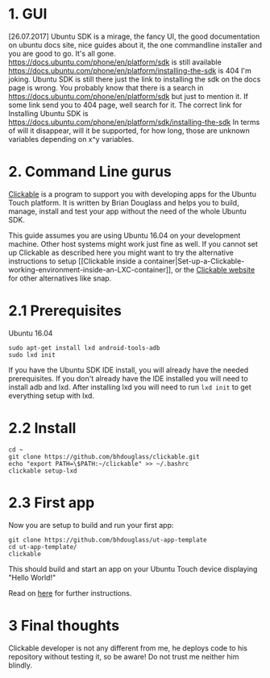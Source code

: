 # 1. GUI
[26.07.2017] Ubuntu SDK is a mirage, the fancy UI, the good documentation on ubuntu docs site, nice guides about it, the one commandline installer and you are good to go. It's all gone.
https://docs.ubuntu.com/phone/en/platform/sdk is still available
https://docs.ubuntu.com/phone/en/platform/installing-the-sdk is 404
I'm joking. Ubuntu SDK is still there just the link to installing the sdk on the docs page is wrong.
You probably know that there is a search in https://docs.ubuntu.com/phone/en/platform/sdk but just to mention it. If some link send you to 404 page, well search for it.
The correct link for Installing Ubuntu SDK is https://docs.ubuntu.com/phone/en/platform/sdk/installing-the-sdk
In terms of will it disappear, will it be supported, for how long, those are unknown variables depending on x^y variables.

# 2. Command Line gurus

[Clickable](https://github.com/bhdouglass/clickable) is a program to support you with developing apps for the Ubuntu Touch platform. It is written by Brian Douglass and helps you to build, manage, install and test your app without the need of the whole Ubuntu SDK.

This guide assumes you are using Ubuntu 16.04 on your development machine. Other host systems might work just fine as well. If you cannot set up Clickable as described here you might want to try the alternative instructions to setup [[Clickable inside a container|Set-up-a-Clickable-working-environment-inside-an-LXC-container]], or the [Clickable website](https://github.com/bhdouglass/clickable) for other alternatives like snap. 

# 2.1 Prerequisites
Ubuntu 16.04

```
sudo apt-get install lxd android-tools-adb
sudo lxd init
```
If you have the Ubuntu SDK IDE install, you will already have the needed prerequisites. If you don't already have the IDE installed you will need to install adb and lxd. After installing lxd you will need to run `lxd init` to get everything setup with lxd.

# 2.2 Install
```
cd ~
git clone https://github.com/bhdouglass/clickable.git
echo "export PATH=\$PATH:~/clickable" >> ~/.bashrc
clickable setup-lxd
```

# 2.3 First app

Now you are setup to build and run your first app:

```
git clone https://github.com/bhdouglass/ut-app-template
cd ut-app-template/ 
clickable
```

This should build and start an app on your Ubuntu Touch device displaying "Hello World!"

Read on [here](https://github.com/bhdouglass/clickable#usage) for further instructions.

# 3 Final thoughts
Clickable developer is not any different from me, he deploys code to his repository without testing it, so be aware! Do not trust me neither him blindly.